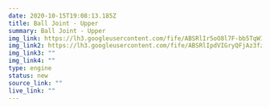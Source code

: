 ```yaml
---
date: 2020-10-15T19:08:13.185Z
title: Ball Joint - Upper
summary: Ball Joint - Upper
img_link: https://lh3.googleusercontent.com/fife/ABSRlIr5oO8l7F-bb5TqWIWEFvACMpQohRhUJ8rT-gP4wa76N-BjytyxboW5-lrTqNGIOXz8IwlSSw1rtWfiiltC8hl2DSA4FT7vNO_aihWIZCz6D6ZIX3GkTWTtZlPWNkQ8veGktVuLKp7_k1ScDiaHuq019I-9AE8-0i2UN-4VCN-s8ua-yvJQWtBgEfi2Uqpcx2stfEn7Q07jyDhlLz8bUbBjNrAB3awsCEyQDmcXg91m9oiPZyTeXYJeLGfq07AOriqy_ZG6PUxN8fjLFAJpBKYV0YeuaZrW3r-2iU0GFDpd6OtwVKT-p0EVkJXWCwLk0poolGtV8KmXwtaRcfnmFqtBhRDMWg-zwDIjeEOt2YpLPXR4O9dFiz3VNe4UpCDP4XtphvHKR-GHz85wrQ036FZb0fsn32vO_Kh6-l5kSkl1bruqYDaIoTAjTX60GrVuPUh-eTPyPFGXqPVo28FK8gIYff9bHy4aDgbBGz2OMVJxONlq3GU4RIUAOou5F8PDfIi_IsG01-R7Olayt4Vc4jgC2kKiRyMaLcf2jyPs2LJ4jeVWlX_GXO9v2D6__OoQC1O7uc6i6NyvaGSp39AUzyop06RK9R5zJsNgq4KsSGBhM1T2N_lwC1joGJiv7f4sY2jS2zMG1kQSFrxzdptJKDFtHI-MQAUYqZgFsldbEiW-1sJqeGmK_0kG3x3KbFbFmhWChSJD3pc_TZRUbEmN511ONb1jEMVnoA=w795-h666-ft
img_link2: https://lh3.googleusercontent.com/fife/ABSRlIpdVIGryQFjAz3fz_EoBiIECz8cDfZC2htYEVWxuKRwRoDkp6VcBFYZpovBpi9xvf906HoM974M8ieDpK6vxN2YOZlKMRV_9LDOS1b9QPpbGRPIREW8pO4GWD5As943-d5WRhkMsumj-3SoUcbNnMJVa7WsPX1DW3AaEiU-GeD6spPflb-X7r00I5_xkVhZbIg7SYFK9nGeX8nbGB_vHtUdtEvjwP72eqFdpH3o111eEw6X7yTuWxGpzlktrNyj22H-tQLIiqwrouQ7lJ7nHsVnSqIB47O_P1C-BxsJYstdNHW5s44yzsLxnjpQvrRSIBBaBGVGBMMlSauc8fmOPyK3Yp0pfkVGSiTMlZ45WqlUVddPUb8_uPtjTvPkCB9zeqg8pvGJj3gDE8QKyrLr7QeGNWGFgWJi5epFrz1W_FcHZmAMQiGb_r6MD0mmGKAEle58Ba1ETWXe4SNWV1ZhACj0DHtllayS_5OMiMrepqrVqPK6uUcrsIGs11O017YZ35hc2cYbooHp3qOGsnYqM7q1hqHSY6HRwLpKZGgdRjgWmdveRJLtRz-T1Z21vf9S5hSmdu6TZpaGYRvWW3vYwPaB_p7XhdAHXFf7fPJmZLnduB7WDB-PnbJ4zPHZYDQm12XvHZg-7j_XP39xl02eNrQPA1Io_1RvelHZiKOaKbc7da4A4OgnLq60wcZp8jVVWuF2HJWDvHPHekvWYJzJmDyQtqdHlXY9HA=w795-h666-ft
img_link3: ""
img_link4: ""
type: engine
status: new
source_link: ""
live_link: ""
---
```

